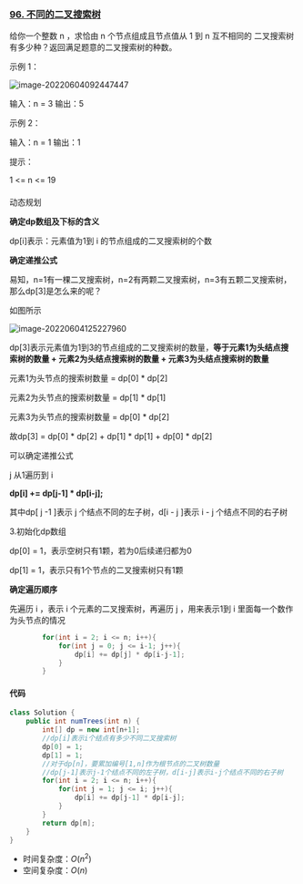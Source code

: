 ### [96. 不同的二叉搜索树](https://leetcode.cn/problems/unique-binary-search-trees/)

给你一个整数 n ，求恰由 n 个节点组成且节点值从 1 到 n 互不相同的 二叉搜索树 有多少种？返回满足题意的二叉搜索树的种数。

 

示例 1：

![image-20220604092447447](https://palepics.oss-cn-guangzhou.aliyuncs.com/img/202206040924483.png) 

输入：n = 3
输出：5

示例 2：

输入：n = 1
输出：1


提示：

1 <= n <= 19

#### 



动态规划

**确定dp数组及下标的含义**

dp[i]表示：元素值为1到 i 的节点组成的二叉搜索树的个数

**确定递推公式**

易知，n=1有一棵二叉搜索树，n=2有两颗二叉搜索树，n=3有五颗二叉搜索树，那么dp[3]是怎么来的呢？

如图所示

![image-20220604125227960](https://palepics.oss-cn-guangzhou.aliyuncs.com/img/202206041252083.png)

dp[3]表示元素值为1到3的节点组成的二叉搜索树的数量，**等于元素1为头结点搜索树的数量 + 元素2为头结点搜索树的数量 + 元素3为头结点搜索树的数量**

元素1为头节点的搜索树数量 = dp[0] * dp[2]

元素2为头节点的搜索树数量 = dp[1] * dp[1]

元素3为头节点的搜索树数量 = dp[0] * dp[2]

故dp[3] = dp[0] * dp[2] + dp[1] * dp[1] + dp[0] * dp[2]

可以确定递推公式

j 从1遍历到 i

**dp[i] += dp[j-1] * dp[i-j];**

其中dp[ j -1 ]表示 j 个结点不同的左子树，d[i - j ]表示 i - j 个结点不同的右子树

3.初始化dp数组

dp[0] = 1，表示空树只有1颗，若为0后续递归都为0

dp[1] = 1，表示只有1个节点的二叉搜索树只有1颗



**确定遍历顺序**

先遍历 i ，表示 i 个元素的二叉搜索树，再遍历 j ，用来表示1到 i 里面每一个数作为头节点的情况

```java
        for(int i = 2; i <= n; i++){
            for(int j = 0; j <= i-1; j++){
                dp[i] += dp[j] * dp[i-j-1];
            }
        }
```



#### 代码

```java
class Solution {
    public int numTrees(int n) {
        int[] dp = new int[n+1];
        //dp[i]表示i个结点有多少不同二叉搜索树
        dp[0] = 1;
        dp[1] = 1;
        //对于dp[n]，要累加编号[1,n]作为根节点的二叉树数量
        //dp[j-1]表示j-1个结点不同的左子树，d[i-j]表示i-j个结点不同的右子树
        for(int i = 2; i <= n; i++){
            for(int j = 1; j <= i; j++){
                dp[i] += dp[j-1] * dp[i-j];
            }
        }
        return dp[n];
    }
}
```

- 时间复杂度：$O(n^2)$
- 空间复杂度：$O(n)$